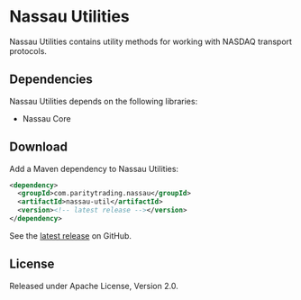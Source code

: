 # Nassau Utilities

Nassau Utilities contains utility methods for working with NASDAQ transport
protocols.

## Dependencies

Nassau Utilities depends on the following libraries:

- Nassau Core

## Download

Add a Maven dependency to Nassau Utilities:

```xml
<dependency>
  <groupId>com.paritytrading.nassau</groupId>
  <artifactId>nassau-util</artifactId>
  <version><!-- latest release --></version>
</dependency>
```

See the [latest release][] on GitHub.

  [latest release]: https://github.com/paritytrading/nassau/releases/latest

## License

Released under Apache License, Version 2.0.
